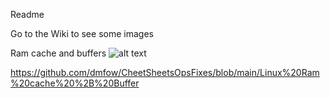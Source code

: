 Readme

Go to the Wiki to see some images

Ram cache and buffers
![alt text]([https://github.com/dmfow/CheetSheetsOpsFixes/blob/main/Images/RamCacheAndBuffers.png])

https://github.com/dmfow/CheetSheetsOpsFixes/blob/main/Linux%20Ram%20cache%20%2B%20Buffer

